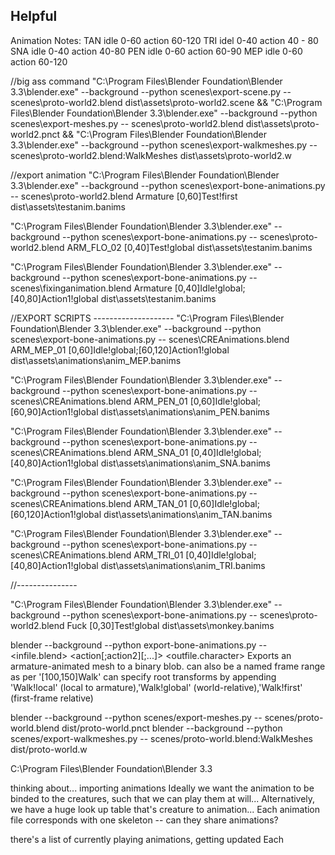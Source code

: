 
## Helpful
Animation Notes:
TAN idle 0-60 action 60-120
TRI idel 0-40 action 40 - 80
SNA idle 0-40 action 40-80
PEN idle 0-60 action 60-90
MEP idle 0-60 action 60-120

//big ass command
"C:\Program Files\Blender Foundation\Blender 3.3\blender.exe" --background --python scenes\export-scene.py -- scenes\proto-world2.blend dist\assets\proto-world2.scene && "C:\Program Files\Blender Foundation\Blender 3.3\blender.exe" --background --python scenes\export-meshes.py -- scenes\proto-world2.blend dist\assets\proto-world2.pnct && "C:\Program Files\Blender Foundation\Blender 3.3\blender.exe" --background --python scenes\export-walkmeshes.py -- scenes\proto-world2.blend:WalkMeshes dist\assets\proto-world2.w

//export animation 
"C:\Program Files\Blender Foundation\Blender 3.3\blender.exe" --background --python scenes\export-bone-animations.py -- scenes\proto-world2.blend Armature [0,60]Test!first dist\assets\testanim.banims

"C:\Program Files\Blender Foundation\Blender 3.3\blender.exe" --background --python scenes\export-bone-animations.py -- scenes\proto-world2.blend ARM_FLO_02 [0,40]Test!global dist\assets\testanim.banims

"C:\Program Files\Blender Foundation\Blender 3.3\blender.exe" --background --python scenes\export-bone-animations.py -- scenes\fixinganimation.blend Armature [0,40]Idle!global;[40,80]Action1!global dist\assets\testanim.banims

//EXPORT SCRIPTS --------------------
"C:\Program Files\Blender Foundation\Blender 3.3\blender.exe" --background --python scenes\export-bone-animations.py -- scenes\CREAnimations.blend ARM_MEP_01 [0,60]Idle!global;[60,120]Action1!global dist\assets\animations\anim_MEP.banims

"C:\Program Files\Blender Foundation\Blender 3.3\blender.exe" --background --python scenes\export-bone-animations.py -- scenes\CREAnimations.blend ARM_PEN_01 [0,60]Idle!global;[60,90]Action1!global dist\assets\animations\anim_PEN.banims

"C:\Program Files\Blender Foundation\Blender 3.3\blender.exe" --background --python scenes\export-bone-animations.py -- scenes\CREAnimations.blend ARM_SNA_01 [0,40]Idle!global;[40,80]Action1!global dist\assets\animations\anim_SNA.banims

"C:\Program Files\Blender Foundation\Blender 3.3\blender.exe" --background --python scenes\export-bone-animations.py -- scenes\CREAnimations.blend ARM_TAN_01 [0,60]Idle!global;[60,120]Action1!global dist\assets\animations\anim_TAN.banims

"C:\Program Files\Blender Foundation\Blender 3.3\blender.exe" --background --python scenes\export-bone-animations.py -- scenes\CREAnimations.blend ARM_TRI_01 [0,40]Idle!global;[40,80]Action1!global dist\assets\animations\anim_TRI.banims


//---------------
    

"C:\Program Files\Blender Foundation\Blender 3.3\blender.exe" --background --python scenes\export-bone-animations.py -- scenes\proto-world2.blend Fuck [0,30]Test!global dist\assets\monkey.banims


blender --background --python export-bone-animations.py -- <infile.blend> <object> <action[;action2][;...]> <outfile.character>
Exports an armature-animated mesh to a binary blob.
<action> can also be a named frame range as per '[100,150]Walk'
<action> can specify root transforms by appending 'Walk!local' (local to armature),'Walk!global' (world-relative),'Walk!first' (first-frame relative)

blender --background --python scenes/export-meshes.py -- scenes/proto-world.blend dist/proto-world.pnct
blender --background --python scenes/export-walkmeshes.py -- scenes/proto-world.blend:WalkMeshes dist/proto-world.w 

C:\Program Files\Blender Foundation\Blender 3.3

thinking about... importing animations
Ideally we want the animation to be binded to the creatures, such that we can play them at will...
Alternatively, we have a huge look up table that's creature to animation...
Each animation file corresponds with one skeleton -- can they share animations?

there's a list of currently playing animations, getting updated
Each 
